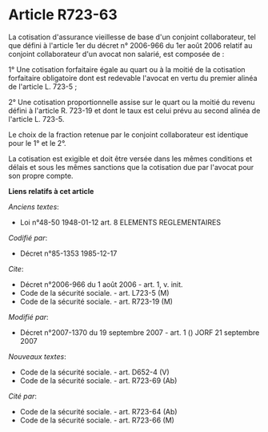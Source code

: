 # Article R723-63

La cotisation d'assurance vieillesse de base d'un conjoint collaborateur, tel que défini à l'article 1er du décret n°
2006-966 du 1er août 2006 relatif au conjoint collaborateur d'un avocat non salarié, est composée de :

1° Une cotisation forfaitaire égale au quart ou à la moitié de la cotisation forfaitaire obligatoire dont est redevable
l'avocat en vertu du premier alinéa de l'article L. 723-5 ;

2° Une cotisation proportionnelle assise sur le quart ou la moitié du revenu défini à l'article R. 723-19 et dont le taux est
celui prévu au second alinéa de l'article L. 723-5.

Le choix de la fraction retenue par le conjoint collaborateur est identique pour le 1° et le 2°.

La cotisation est exigible et doit être versée dans les mêmes conditions et délais et sous les mêmes sanctions que la
cotisation due par l'avocat pour son propre compte.

**Liens relatifs à cet article**

_Anciens textes_:

  - Loi n°48-50 1948-01-12 art. 8 ELEMENTS REGLEMENTAIRES

_Codifié par_:

  - Décret n°85-1353 1985-12-17

_Cite_:

  - Décret n°2006-966 du 1 août 2006 - art. 1, v. init.
  - Code de la sécurité sociale. - art. L723-5 (M)
  - Code de la sécurité sociale. - art. R723-19 (M)

_Modifié par_:

  - Décret n°2007-1370 du 19 septembre 2007 - art. 1 () JORF 21 septembre 2007

_Nouveaux textes_:

  - Code de la sécurité sociale. - art. D652-4 (V)
  - Code de la sécurité sociale. - art. R723-69 (Ab)

_Cité par_:

  - Code de la sécurité sociale. - art. R723-64 (Ab)
  - Code de la sécurité sociale. - art. R723-66 (M)
